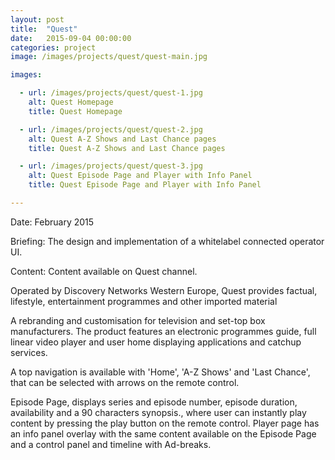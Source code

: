 ```yaml
---
layout: post
title:  "Quest"
date:   2015-09-04 00:00:00
categories: project
image: /images/projects/quest/quest-main.jpg

images:

  - url: /images/projects/quest/quest-1.jpg
    alt: Quest Homepage
    title: Quest Homepage

  - url: /images/projects/quest/quest-2.jpg
    alt: Quest A-Z Shows and Last Chance pages
    title: Quest A-Z Shows and Last Chance pages

  - url: /images/projects/quest/quest-3.jpg
    alt: Quest Episode Page and Player with Info Panel
    title: Quest Episode Page and Player with Info Panel

---
```

<p>Date: February 2015</p>
<p>Briefing: The design and implementation of a whitelabel connected operator UI.</p>
<p>Content: Content available on Quest channel.</p>
<p></p>
<p>Operated by Discovery Networks Western Europe, Quest provides factual, lifestyle, entertainment programmes and other imported material </p>
<p>A rebranding and customisation for television and set-top box manufacturers. The product features an electronic programmes guide, full linear video player and user home displaying applications and catchup services.</p>
<p>A top navigation is available with 'Home', 'A-Z Shows' and 'Last Chance', that can be selected with arrows on the remote control.</p>
<p>Episode Page, displays series and episode number, episode duration, availability and a 90 characters synopsis., where user can instantly play content by pressing the play button on the remote control. Player page has an info panel overlay with the same content available on the Episode Page and a control panel and timeline with Ad-breaks.</p>